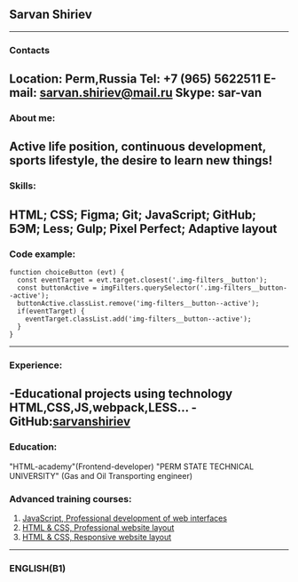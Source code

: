 ## Sarvan Shiriev
---
### Contacts 
**Location:** Perm,Russia
**Tel:** +7 (965) 5622511
**E-mail:** sarvan.shiriev@mail.ru
**Skype:** sar-van
---
### About me: 
Active life position, continuous development, sports lifestyle, the desire to learn new things!
---
### Skills:
HTML; CSS; Figma; Git; JavaScript; GitHub; БЭМ; Less; Gulp; Pixel Perfect; Adaptive layout
---
### Code example:
```
function choiceButton (evt) {
  const eventTarget = evt.target.closest('.img-filters__button');
  const buttonActive = imgFilters.querySelector('.img-filters__button--active');
  buttonActive.classList.remove('img-filters__button--active');
  if(eventTarget) {
    eventTarget.classList.add('img-filters__button--active');
  }
}
```
---
### Experience:
-Educational projects using technology HTML,CSS,JS,webpack,LESS...
-GitHub:[sarvanshiriev](http://github.com/sarvanshiriev)
---
### Education:

"HTML-academy"(Frontend-developer)
"PERM STATE TECHNICAL UNIVERSITY" (Gas and Oil Transporting engineer)
### Advanced training courses:

1. [JavaScript, Professional development of web interfaces](https://drive.google.com/file/d/1R2HXA4vSTYVadXdV_kk9poD1lMgdcqcb/view)
1. [HTML & CSS, Professional website layout](https://drive.google.com/file/d/1E6m3u1e1VAzcjejIaa50RA36jtG6EcNt/view)
1. [HTML & CSS, Responsive website layout](https://drive.google.com/file/d/1McteYe5-WWobmR0H6-LnHnhxDnTWXhbI/view)

---
### ENGLISH(B1)